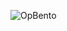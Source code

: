 ![OpBento](https://firebasestorage.googleapis.com/v0/b/smartkaksha-fe32c.appspot.com/o/opbento%2Fsuryansh44245ee22.png?alt=media)